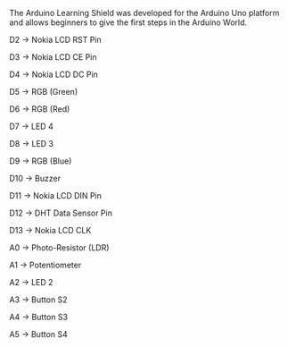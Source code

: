 The Arduino Learning Shield was developed for the Arduino Uno platform and allows beginners to give the first steps in the Arduino World.

D2 -> Nokia LCD RST Pin

D3 -> Nokia LCD CE Pin

D4 -> Nokia LCD DC Pin

D5 -> RGB (Green)

D6 -> RGB (Red)

D7 -> LED 4

D8 -> LED 3

D9 -> RGB (Blue)

D10 -> Buzzer

D11 -> Nokia LCD DIN Pin

D12 -> DHT Data Sensor Pin

D13 -> Nokia LCD CLK

A0 -> Photo-Resistor (LDR)

A1 -> Potentiometer 

A2 -> LED 2

A3 -> Button S2

A4 -> Button S3

A5 -> Button S4
